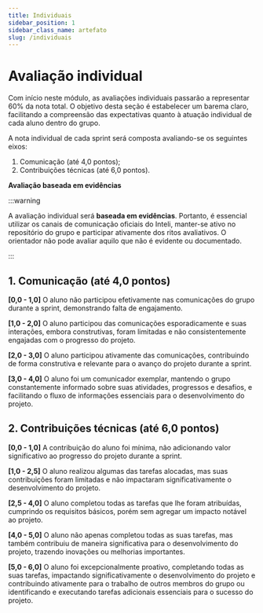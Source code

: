 ```yaml
---
title: Individuais
sidebar_position: 1
sidebar_class_name: artefato
slug: /individuais
---
```

# Avaliação individual

Com início neste módulo, as avaliações individuais passarão a representar 60%
da nota total. O objetivo desta seção é estabelecer um barema claro,
facilitando a compreensão das expectativas quanto à atuação individual de cada
aluno dentro do grupo.

A nota individual de cada sprint será composta avaliando-se os seguintes eixos:

1. Comunicação (até 4,0 pontos);
2. Contribuições técnicas (até 6,0 pontos).

**Avaliação baseada em evidências**

:::warning

A avaliação individual será **baseada em evidências**. Portanto, é essencial
utilizar os canais de comunicação oficiais do Inteli, manter-se ativo no
repositório do grupo e participar ativamente dos ritos avaliativos. O
orientador não pode avaliar aquilo que não é evidente ou documentado.

:::

## 1. Comunicação (até 4,0 pontos)

**[0,0 - 1,0]**
O aluno não participou efetivamente nas comunicações do grupo durante a sprint,
demonstrando falta de engajamento.

**[1,0 - 2,0]**
O aluno participou das comunicações esporadicamente e suas interações, embora
construtivas, foram limitadas e não consistentemente engajadas com o progresso
do projeto.

**[2,0 - 3,0]**
O aluno participou ativamente das comunicações, contribuindo de forma
construtiva e relevante para o avanço do projeto durante a sprint.

**[3,0 - 4,0]**
O aluno foi um comunicador exemplar, mantendo o grupo constantemente informado
sobre suas atividades, progressos e desafios, e facilitando o fluxo de
informações essenciais para o desenvolvimento do projeto.

## 2. Contribuições técnicas (até 6,0 pontos)

**[0,0 - 1,0]**
A contribuição do aluno foi mínima, não adicionando valor significativo ao
progresso do projeto durante a sprint.

**[1,0 - 2,5]**
O aluno realizou algumas das tarefas alocadas, mas suas contribuições foram
limitadas e não impactaram significativamente o desenvolvimento do projeto.

**[2,5 - 4,0]**
O aluno completou todas as tarefas que lhe foram atribuídas, cumprindo os
requisitos básicos, porém sem agregar um impacto notável ao projeto.

**[4,0 - 5,0]**
O aluno não apenas completou todas as suas tarefas, mas também contribuiu de
maneira significativa para o desenvolvimento do projeto, trazendo inovações ou
melhorias importantes.

**[5,0 - 6,0]**
O aluno foi excepcionalmente proativo, completando todas as suas tarefas,
impactando significativamente o desenvolvimento do projeto e contribuindo
ativamente para o trabalho de outros membros do grupo ou identificando e
executando tarefas adicionais essenciais para o sucesso do projeto.
